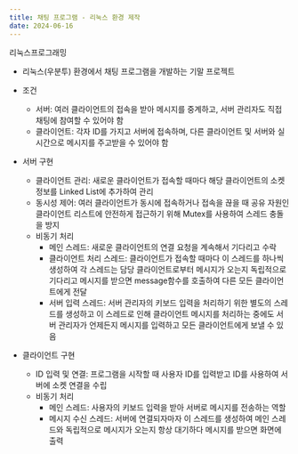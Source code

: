 ```yaml
---
title: 채팅 프로그램 - 리눅스 환경 제작
date: 2024-06-16 
---
```


리눅스프로그래밍
  - 리눅스(우분투) 환경에서 채팅 프로그램을 개발하는 기말 프로젝트

<!--more-->

- 조건
  - 서버: 여러 클라이언트의 접속을 받아 메시지를 중계하고, 서버 관리자도 직접 채팅에 참여할 수 있어야 함
  - 클라이언트: 각자 ID를 가지고 서버에 접속하며, 다른 클라이언트 및 서버와 실시간으로 메시지를 주고받을 수 있어야 함

- 서버 구현
  - 클라이언트 관리: 새로운 클라이언트가 접속할 때마다 해당 클라이언트의 소켓 정보를 Linked List에 추가하여 관리
  - 동시성 제어: 여러 클라이언트가 동시에 접속하거나 접속을 끊을 때 공유 자원인 클라이언트 리스트에 안전하게 접근하기 위해 Mutex를 사용하여 스레드 충돌을 방지
  - 비동기 처리
    - 메인 스레드: 새로운 클라이언트의 연결 요청을 계속해서 기다리고 수락
    - 클라이언트 처리 스레드: 클라이언트가 접속할 때마다 이 스레드를 하나씩 생성하여 각 스레드는 담당 클라이언트로부터 메시지가 오는지 독립적으로 기다리고 메시지를 받으면 message함수를 호출하여 다른 모든 클라이언트에게 전달
    - 서버 입력 스레드: 서버 관리자의 키보드 입력을 처리하기 위한 별도의 스레드를 생성하고 이 스레드로 인해 클라이언트 메시지를 처리하는 중에도 서버 관리자가 언제든지 메시지를 입력하고 모든 클라이언트에게 보낼 수 있음

- 클라이언트 구현
  - ID 입력 및 연결: 프로그램을 시작할 때 사용자 ID를 입력받고 ID를 사용하여 서버에 소켓 연결을 수립
  - 비동기 처리
    - 메인 스레드: 사용자의 키보드 입력을 받아 서버로 메시지를 전송하는 역할
    - 메시지 수신 스레드: 서버에 연결되자마자 이 스레드를 생성하여 메인 스레드와 독립적으로 메시지가 오는지 항상 대기하다 메시지를 받으면 화면에 출력
